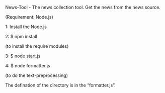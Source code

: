 News-Tool - The news collection tool. Get the news from the news source.

(Requirement: Node.js)

1: Install the Node.js

2: $ npm install 

(to install the require modules)

3: $ node start.js

4: $ node formatter.js

(to do the text-preprocessing)

The defination of the directory is in the “formatter.js”.



